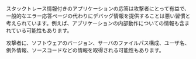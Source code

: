 
スタックトレース情報付きのアプリケーションの応答は攻撃者にとって有益で、一般的なエラー応答ページの代わりにデバッグ情報を提供することは悪い習慣と考えられています。例えば、アプリケーションの内部動作についての情報も含まれている可能性もあります。

攻撃者に、ソフトウェアのバージョン、サーバのファイルパス構成、ユーザ名、例外情報、ソースコードなどの情報を取得される可能性もあります。
